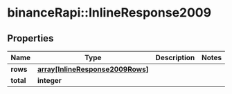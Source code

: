 # binanceRapi::InlineResponse2009


## Properties
Name | Type | Description | Notes
------------ | ------------- | ------------- | -------------
**rows** | [**array[InlineResponse2009Rows]**](inline_response_200_9_rows.md) |  | 
**total** | **integer** |  | 


